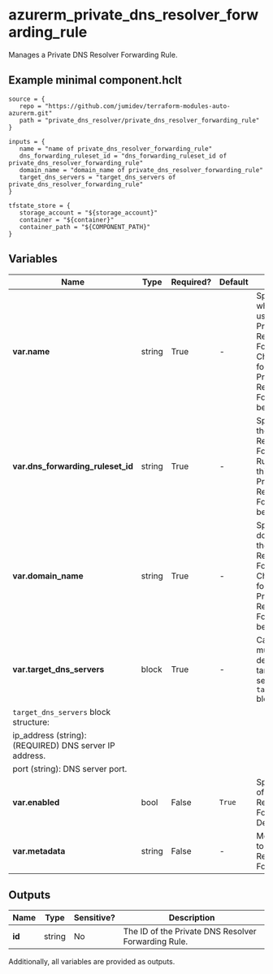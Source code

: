 # azurerm_private_dns_resolver_forwarding_rule

Manages a Private DNS Resolver Forwarding Rule.

## Example minimal component.hclt

```hcl
source = {
   repo = "https://github.com/jumidev/terraform-modules-auto-azurerm.git" 
   path = "private_dns_resolver/private_dns_resolver_forwarding_rule" 
}

inputs = {
   name = "name of private_dns_resolver_forwarding_rule" 
   dns_forwarding_ruleset_id = "dns_forwarding_ruleset_id of private_dns_resolver_forwarding_rule" 
   domain_name = "domain_name of private_dns_resolver_forwarding_rule" 
   target_dns_servers = "target_dns_servers of private_dns_resolver_forwarding_rule" 
}

tfstate_store = {
   storage_account = "${storage_account}" 
   container = "${container}" 
   container_path = "${COMPONENT_PATH}" 
}

```

## Variables

| Name | Type | Required? |  Default  |  Description |
| ---- | ---- | --------- |  ----------- | ----------- |
| **var.name** | string | True | -  |  Specifies the name which should be used for this Private DNS Resolver Forwarding Rule. Changing this forces a new Private DNS Resolver Forwarding Rule to be created. | 
| **var.dns_forwarding_ruleset_id** | string | True | -  |  Specifies the ID of the Private DNS Resolver Forwarding Ruleset. Changing this forces a new Private DNS Resolver Forwarding Rule to be created. | 
| **var.domain_name** | string | True | -  |  Specifies the domain name for the Private DNS Resolver Forwarding Rule. Changing this forces a new Private DNS Resolver Forwarding Rule to be created. | 
| **var.target_dns_servers** | block | True | -  |  Can be specified multiple times to define multiple target DNS servers. Each `target_dns_servers` block. | 
| `target_dns_servers` block structure: || 
|   ip_address (string): (REQUIRED) DNS server IP address. ||
|   port (string): DNS server port. ||
| **var.enabled** | bool | False | `True`  |  Specifies the state of the Private DNS Resolver Forwarding Rule. Defaults to `true`. | 
| **var.metadata** | string | False | -  |  Metadata attached to the Private DNS Resolver Forwarding Rule. | 



## Outputs

| Name | Type | Sensitive? | Description |
| ---- | ---- | --------- | --------- |
| **id** | string | No  | The ID of the Private DNS Resolver Forwarding Rule. | 

Additionally, all variables are provided as outputs.
